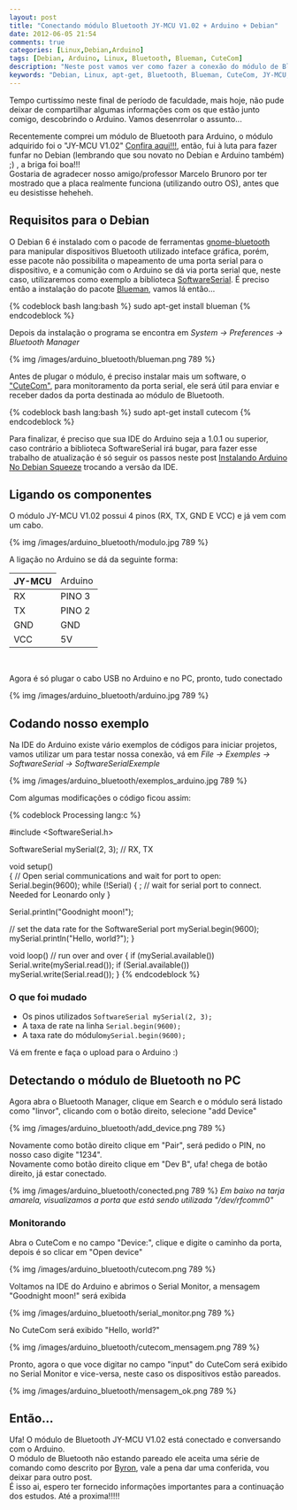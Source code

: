 ```yaml
---
layout: post
title: "Conectando módulo Bluetooth JY-MCU V1.02 + Arduino + Debian"
date: 2012-06-05 21:54
comments: true
categories: [Linux,Debian,Arduino]
tags: [Debian, Arduino, Linux, Bluetooth, Blueman, CuteCom]
description: "Neste post vamos ver como fazer a conexão do módulo de Bluetooth JY-MCU V1.02 com o Arduino no Debian 6"
keywords: "Debian, Linux, apt-get, Bluetooth, Blueman, CuteCom, JY-MCU, gnome-bluetooth, Package, BT_BOARD"
---
```


<p>
Tempo curtissímo neste final de período de faculdade, mais hoje, não pude deixar de compartilhar algumas informações com os que estão junto comigo, descobrindo 
o Arduino. Vamos desenrrolar o assunto...
</p>
<p>
Recentemente comprei um módulo de Bluetooth para Arduino, o módulo adquirido foi o "JY-MCU V1.02" 
<a href="http://dx.com/p/jy-mcu-arduino-bluetooth-wireless-serial-port-module-104299?item=1">Confira aqui!!!</a>, então, fui à luta 
para fazer funfar no Debian (lembrando que sou novato no Debian e Arduino também) ;) , a briga foi boa!!! <br />
Gostaria de agradecer nosso
amigo/professor Marcelo Brunoro por ter mostrado que a placa realmente funciona (utilizando outro OS), antes que eu desistisse heheheh.
</p>
<!-- more -->

<h2>Requisitos para o Debian</h2>
<p>
O Debian 6 é instalado com o pacode de ferramentas <a href="http://packages.debian.org/pt/sid/gnome-bluetooth">gnome-bluetooth</a> para 
manipular dispositivos Bluetooth utilizado inteface gráfica, porém, esse pacote não possibilita o mapeamento de uma porta serial para o
dispositivo, e a comunição com o Arduino se dá via porta serial que, neste caso, utilizaremos como exemplo a biblioteca <a href="http://arduino.cc/hu/Reference/SoftwareSerial">SoftwareSerial</a>.
É preciso então a instalação do pacote <a href="http://blueman-project.org/">Blueman</a>, vamos lá então...
</p>

{% codeblock bash lang:bash %}
sudo apt-get install blueman
{% endcodeblock %}


<p>
Depois da instalação o programa se encontra em <em>System -> Preferences -> Bluetooth Manager</em>
</p>
{% img /images/arduino_bluetooth/blueman.png 789 %}

<p>
Antes de plugar o módulo, é preciso instalar mais um software, o <a href="http://packages.debian.org/unstable/comm/cutecom">"CuteCom"</a>, para monitoramento da porta serial, ele será útil para enviar e receber dados da porta destinada ao
módulo de Bluetooth.
</p>

{% codeblock bash lang:bash %}
sudo apt-get install cutecom
{% endcodeblock %}

<p>
Para finalizar, é preciso que sua IDE do Arduino seja a 1.0.1 ou superior, caso contrário a biblioteca SoftwareSerial irá bugar, para fazer esse trabalho de atualização 
é só seguir os passos neste post <a href="http://leandronunes.com/blog/2012/05/09/instalando-arduino-no-debian-squeeze/">Instalando Arduino No Debian Squeeze</a> trocando
a versão da IDE.
</p>

<h2>Ligando os componentes</h2>
<p>
O módulo JY-MCU V1.02 possui 4 pinos (RX, TX, GND E VCC) e já vem com um cabo.
</p>
{% img /images/arduino_bluetooth/modulo.jpg 789 %}

<p>
A ligação no Arduino se dá da seguinte forma:
</p>
<table width="200px">
	<thead>
		<tr><th>JY-MCU</td><td>Arduino</th></tr>
	</thead>
	<tbody>
		<tr><td>RX</td><td>PINO 3</td></tr>
		<tr><td>TX</td><td>PINO 2</td></tr>
		<tr><td>GND</td><td>GND</td></tr>
		<tr><td>VCC</td><td>5V</td></tr>
	</tbody>
</table>
<br />
<p>
Agora é só plugar o cabo USB no Arduino e no PC, pronto, tudo conectado
</p>

{% img /images/arduino_bluetooth/arduino.jpg 789 %}


<h2>Codando nosso exemplo</h2>
<p>
Na IDE do Arduino existe vário exemplos de códigos para iniciar projetos, vamos utilizar um para testar nossa conexão, vá em <em>File -> Exemples -> SoftwareSerial -> SoftwareSerialExemple </em>
</p>
{% img /images/arduino_bluetooth/exemplos_arduino.jpg 789 %}

<p>
Com algumas modificações o código ficou assim:
</p>

{% codeblock Processing lang:c %}

#include <SoftwareSerial.h>

SoftwareSerial mySerial(2, 3); // RX, TX

void setup()  
{
 // Open serial communications and wait for port to open:
  Serial.begin(9600);
   while (!Serial) {
    ; // wait for serial port to connect. Needed for Leonardo only
  }

  
  Serial.println("Goodnight moon!");

  // set the data rate for the SoftwareSerial port
  mySerial.begin(9600);
  mySerial.println("Hello, world?");
}

void loop() // run over and over
{
  if (mySerial.available())
    Serial.write(mySerial.read());
  if (Serial.available())
    mySerial.write(Serial.read());
}
{% endcodeblock %}

<h3>O que foi mudado</h3>
<p>
<ul>
	<li>Os pinos utilizados <code>SoftwareSerial mySerial(2, 3);</code></li>
	<li>A taxa de rate na linha <code>Serial.begin(9600);</code></li>
	<li>A taxa rate do módulo<code>mySerial.begin(9600);</code></li>
</ul>
</p>

<p>
Vá em frente e faça o upload para o Arduino :)
</p>


<h2>Detectando o módulo de Bluetooth no PC</h2>
<p>
Agora abra o Bluetooth Manager, clique em Search e o módulo será listado como "linvor", clicando com o botão direito, selecione "add Device"
</p>
{% img /images/arduino_bluetooth/add_device.png 789 %}

<p>
Novamente como botão direito clique em "Pair", será pedido o PIN, no nosso caso digite "1234". <br />
Novamente como botão direito clique em "Dev B", ufa! chega de botão direito, já estar conectado.
</p>
{% img /images/arduino_bluetooth/conected.png 789 %}

<em>
Em baixo na tarja amarela, visualizamos a porta que está sendo utilizada "/dev/rfcomm0"
</em>

<h3>Monitorando</h3>
<p>
Abra o CuteCom e no campo "Device:", clique e digite o caminho da porta, depois é so clicar em "Open device"
</p>
{% img /images/arduino_bluetooth/cutecom.png 789 %}

<p>
Voltamos na IDE do Arduino e abrimos o Serial Monitor, a mensagem "Goodnight moon!" será exibida
</p>
{% img /images/arduino_bluetooth/serial_monitor.png 789 %}

<p>
No CuteCom será exibido "Hello, world?"
</p>
{% img /images/arduino_bluetooth/cutecom_mensagem.png 789 %} 
<p>
Pronto, agora o que voce digitar no campo "input" do CuteCom será exibido no Serial Monitor e vice-versa, neste caso os dispositivos estão pareados.
</p>
{% img /images/arduino_bluetooth/mensagem_ok.png 789 %}

<h2>Então...</h2>
<p>
Ufa! O módulo de Bluetooth JY-MCU V1.02 está conectado e conversando com o Arduino.<br />
O módulo de Bluetooth não estando pareado ele aceita uma série de comando como descrito por <a href="http://byron76.blogspot.com.br/2011/09/one-board-several-firmwares.html">Byron</a>,
vale a pena dar uma conferida, vou deixar para outro post. <br />
É isso ai, espero ter fornecido informações importantes para a continuação dos estudos. Até a proxima!!!!!
</p>
